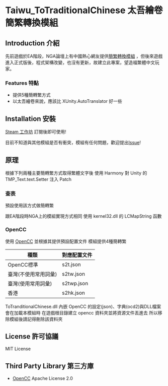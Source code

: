 # Taiwu_ToTraditionalChinese 太吾繪卷 簡繁轉換模組

## Introduction 介紹

先前遊戲於EA階段，NGA論壇上有中國熱心網友提供[簡繁轉換模組](https://bbs.nga.cn/read.php?tid=15239374)
，但後來遊戲進入正式版後，程式架構改變，也沒有更新，故建立此專案，望造福繁體中文玩家。

### Features 特點

* 提供5種簡轉繁方式
* 以太吾繪卷來說，應該比 XUnity.AutoTranslator 好一些

## Installation 安裝

[Steam 工作坊](https://steamcommunity.com/sharedfiles/filedetails/?id=3577070985) 訂閱後即可使用!

目前不知道與其他模組是否有衝突，模組有任何問題，歡迎提出[Issue](https://github.com/m21248074/Taiwu_ToTraditionalChinese/issues)!

## 原理

根據下列兩種主要簡轉繁方式取得繁體文字後 使用 Harmony 對 Unity 的 TMP_Text.text.Setter 注入 Patch

### 查表

預設使用該方式做簡轉繁

跟EA階段時NGA上的模組實現方式相同 使用 kernel32.dll 的 LCMapString 函數

### OpenCC

使用 [OpenCC](https://github.com/BYVoid/OpenCC) 並根據其提供預設配置文件 模組提供4種簡轉繁

|種類|對應配置文件|
|----|----|
|OpenCC標準|s2t.json|
|臺灣(不使用常用詞彙)|s2tw.json|
|臺灣(使用常用詞彙)|s2twp.json|
|香港|s2hk.json|

ToTranditionalChinese.dll 內嵌 OpenCC 的設定(json)、字典(ocd2)與DLL檔案 會在加載本模組時 在遊戲根目錄建立 opencc 資料夾並將資源文件丟進去 所以移除模組後請記得刪除該資料夾

## License 許可協議

MIT License

## Third Party Library 第三方庫

* [OpenCC](https://github.com/BYVoid/OpenCC) Apache License 2.0